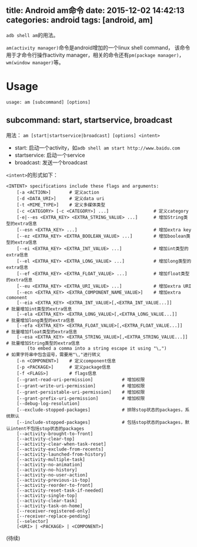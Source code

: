 title: Android am命令
date: 2015-12-02 14:42:13
categories: android
tags: [android, am]
---

`adb shell am`的用法。

<!-- more -->

`am(activity manager)`命令是android增加的一个linux shell command，
该命令用于才命令行操作activity manager，相关的命令还有`pm(package manager)`，
`wm(window manager)`等。

# Usage
`usage: am [subcommand] [options]`

## subcommand: start, startservice, broadcast
用法： `am [start|startservice|broadcast] [options] <intent>`

- start: 启动一个activity，如`adb shell am start http://www.baidu.com`
- startservice: 启动一个service
- broadcast: 发送一个broadcast

`<intent>`的形式如下：

```
<INTENT> specifications include these flags and arguments:
    [-a <ACTION>]       # 定义action
    [-d <DATA_URI>]     # 定义data uri
    [-t <MIME_TYPE>]    # 定义多媒体类型
    [-c <CATEGORY> [-c <CATEGORY>] ...]                 # 定义category
    [-e|--es <EXTRA_KEY> <EXTRA_STRING_VALUE> ...]      # 增加String类型的extra信息
    [--esn <EXTRA_KEY> ...]                             # 增加extra key
    [--ez <EXTRA_KEY> <EXTRA_BOOLEAN_VALUE> ...]        # 增加boolean类型的extra信息
    [--ei <EXTRA_KEY> <EXTRA_INT_VALUE> ...]            # 增加int类型的extra信息
    [--el <EXTRA_KEY> <EXTRA_LONG_VALUE> ...]           # 增加long类型的extra信息
    [--ef <EXTRA_KEY> <EXTRA_FLOAT_VALUE> ...]          # 增加float类型的extra信息
    [--eu <EXTRA_KEY> <EXTRA_URI_VALUE> ...]            # 增加extra URI
    [--ecn <EXTRA_KEY> <EXTRA_COMPONENT_NAME_VALUE>]    # 增加extra comonent
    [--eia <EXTRA_KEY> <EXTRA_INT_VALUE>[,<EXTRA_INT_VALUE...]]         # 批量增加int类型的extra信息
    [--ela <EXTRA_KEY> <EXTRA_LONG_VALUE>[,<EXTRA_LONG_VALUE...]]       # 批量增加long类型的extra信息
    [--efa <EXTRA_KEY> <EXTRA_FLOAT_VALUE>[,<EXTRA_FLOAT_VALUE...]]     # 批量增加float类型的extra信息
    [--esa <EXTRA_KEY> <EXTRA_STRING_VALUE>[,<EXTRA_STRING_VALUE...]]   # 批量增加String类型的extra信息
        (to embed a comma into a string escape it using "\,")           # 如果字符串中包含逗号，需要用"\,"进行转义
    [-n <COMPONENT>]    # 定义component信息
    [-p <PACKAGE>]      # 定义package信息
    [-f <FLAGS>]        # flags信息
    [--grant-read-uri-permission]           # 增加权限
    [--grant-write-uri-permission]          # 增加权限
    [--grant-persistable-uri-permission]    # 增加权限
    [--grant-prefix-uri-permission]         # 增加权限
    [--debug-log-resolution]
    [--exclude-stopped-packages]            # 排除stop状态的packages，系统默认
    [--include-stopped-packages]            # 包括stop状态的packages，默认intent不包括stop状态的packages
    [--activity-brought-to-front]
    [--activity-clear-top]
    [--activity-clear-when-task-reset]
    [--activity-exclude-from-recents]
    [--activity-launched-from-history]
    [--activity-multiple-task]
    [--activity-no-animation]
    [--activity-no-history]
    [--activity-no-user-action]
    [--activity-previous-is-top]
    [--activity-reorder-to-front]
    [--activity-reset-task-if-needed]
    [--activity-single-top]
    [--activity-clear-task]
    [--activity-task-on-home]
    [--receiver-registered-only]
    [--receiver-replace-pending]
    [--selector]
    [<URI> | <PACKAGE> | <COMPONENT>]
```

(待续)